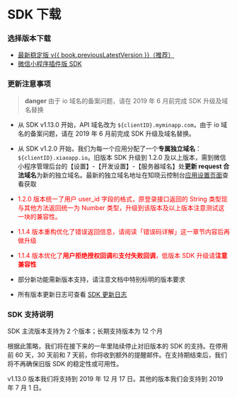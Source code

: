 <!-- ex_nonav -->

# SDK 下载

### 选择版本下载

- [最新稳定版 v{{ book.previousLatestVersion }}（推荐）](https://dl.ifanr.cn/hydrogen/sdk/sdk-latest.zip)
- [微信小程序插件版 SDK](https://mp.weixin.qq.com/wxopen/pluginbasicprofile?action=intro&appid=wxc6b86e382a1e3294)


### 更新注意事项

> **danger**
> 由于 io 域名的备案问题，请在 2019 年 6 月前完成 SDK 升级及域名替换

- 从 SDK v1.13.0 开始，API 域名改为 `${clientID}.myminapp.com`，由于 io 域名的备案问题，请在 2019 年 6 月前完成 SDK 升级及域名替换。

- 从 SDK v1.2.0 开始，我们为每一个应用分配了一个**专属独立域名**：`${clientID}.xiaoapp.io`。旧版本 SDK 升级到 1.2.0 及以上版本，需到微信小程序管理后台的【设置】-【开发设置】-【服务器域名】处**更新 request 合法域名**为新的独立域名。最新的独立域名地址在知晓云控制台[应用设置页面](https://cloud.minapp.com/dashboard/#/app/settings/app/)查看获取

- <p style='color:red'>1.2.0 版本统一了用户 user_id 字段的格式，原登录接口返回的 String 类型现与其他方法返回统一为 Number 类型，升级到该版本及以上版本注意测试这一块的兼容性。</p>

- <p style='color:red'>1.1.4 版本重构优化了错误返回信息，请阅读「错误码详解」这一章节内容后再做升级</p>

- <p style='color:red'>1.1.4 版本优化了<b>用户拒绝授权回调</b>和<b>支付失败回调</b>，低版本 SDK 升级请<b>注意兼容性</b></p>

- 部分新功能需新版本支持，请注意文档中特别标明的版本要求

- 所有版本更新日志可查看 [SDK 更新日志](https://github.com/ifanrx/hydrogen-js-sdk/blob/master/CHANGELOG.md)

### SDK 支持说明

SDK 主流版本支持为 2 个版本；长期支持版本为 12 个月

根据此策略，我们将在接下来的一年里陆续停止对旧版本的 SDK 的支持。在停用前 60 天，30 天前和 7 天前，你将收到额外的提醒邮件。在支持期结束后，我们将不再确保旧版 SDK 的稳定性或可用性。

v1.13.0 版本我们将支持到 2019 年 12 月 17 日。其他的版本我们会支持到 2019 年 7 月 1 日。
